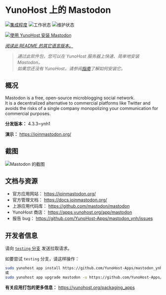 <!--
注意：此 README 由 <https://github.com/YunoHost/apps/tree/master/tools/readme_generator> 自动生成
请勿手动编辑。
-->

# YunoHost 上的 Mastodon

[![集成程度](https://apps.yunohost.org/badge/integration/mastodon)](https://ci-apps.yunohost.org/ci/apps/mastodon/)
![工作状态](https://apps.yunohost.org/badge/state/mastodon)
![维护状态](https://apps.yunohost.org/badge/maintained/mastodon)

[![使用 YunoHost 安装 Mastodon](https://install-app.yunohost.org/install-with-yunohost.svg)](https://install-app.yunohost.org/?app=mastodon)

*[阅读此 README 的其它语言版本。](./ALL_README.md)*

> *通过此软件包，您可以在 YunoHost 服务器上快速、简单地安装 Mastodon。*  
> *如果您还没有 YunoHost，请参阅[指南](https://yunohost.org/install)了解如何安装它。*

## 概况

Mastodon is a free, open-source microblogging social network.  
It is a decentralized alternative to commercial platforms like Twitter and avoids the risks of a single company monopolizing your communication for commercial purposes.


**分发版本：** 4.3.3~ynh1

**演示：** <https://joinmastodon.org/>

## 截图

![Mastodon 的截图](./doc/screenshots/mastodon.png)

## 文档与资源

- 官方应用网站： <https://joinmastodon.org/>
- 官方管理文档： <https://docs.joinmastodon.org/>
- 上游应用代码库： <https://github.com/mastodon/mastodon>
- YunoHost 商店： <https://apps.yunohost.org/app/mastodon>
- 报告 bug： <https://github.com/YunoHost-Apps/mastodon_ynh/issues>

## 开发者信息

请向 [`testing` 分支](https://github.com/YunoHost-Apps/mastodon_ynh/tree/testing) 发送拉取请求。

如要尝试 `testing` 分支，请这样操作：

```bash
sudo yunohost app install https://github.com/YunoHost-Apps/mastodon_ynh/tree/testing --debug
或
sudo yunohost app upgrade mastodon -u https://github.com/YunoHost-Apps/mastodon_ynh/tree/testing --debug
```

**有关应用打包的更多信息：** <https://yunohost.org/packaging_apps>
